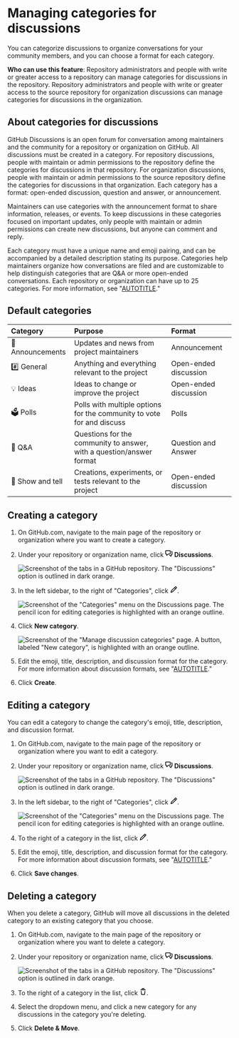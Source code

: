 # Managing categories for discussions

You can categorize discussions to organize conversations for your community members, and you can choose a format for each category.

**Who can use this feature**: Repository administrators and people with write or greater access to a repository can manage categories for discussions in the repository. Repository administrators and people with write or greater access to the source repository for organization discussions can manage categories for discussions in the organization.

## About categories for discussions

GitHub Discussions is an open forum for conversation among maintainers and the community for a repository or organization on GitHub. All discussions must be created in a category. For repository discussions, people with maintain or admin permissions to the repository define the categories for discussions in that repository. For organization discussions, people with maintain or admin permissions to the source repository define the categories for discussions in that organization. Each category has a format: open-ended discussion, question and answer, or announcement.

Maintainers can use categories with the announcement format to share information, releases, or events. To keep discussions in these categories focused on important updates, only people with maintain or admin permissions can create new discussions, but anyone can comment and reply.

Each category must have a unique name and emoji pairing, and can be accompanied by a detailed description stating its purpose. Categories help maintainers organize how conversations are filed and are customizable to help distinguish categories that are Q&A or more open-ended conversations. Each repository or organization can have up to 25 categories. For more information, see "[AUTOTITLE](/discussions/collaborating-with-your-community-using-discussions/about-discussions#about-categories-and-formats-for-discussions)."

## Default categories

| Category | Purpose | Format |
| :- | :- | :- |
| 📣 Announcements | Updates and news from project maintainers | Announcement |
| #️⃣ General | Anything and everything relevant to the project | Open-ended discussion |
|💡 Ideas | Ideas to change or improve the project | Open-ended discussion |
| 🗳 Polls | Polls with multiple options for the community to vote for and discuss | Polls |
| 🙏 Q&A | Questions for the community to answer, with a question/answer format | Question and Answer |
| 🙌 Show and tell | Creations, experiments, or tests relevant to the project | Open-ended discussion |

## Creating a category

1. On GitHub.com, navigate to the main page of the repository or organization where you want to create a category.
1. Under your repository or organization name, click <svg version="1.1" width="16" height="16" viewBox="0 0 16 16" class="octicon octicon-comment-discussion" aria-hidden="true"><path d="M1.75 1h8.5c.966 0 1.75.784 1.75 1.75v5.5A1.75 1.75 0 0 1 10.25 10H7.061l-2.574 2.573A1.458 1.458 0 0 1 2 11.543V10h-.25A1.75 1.75 0 0 1 0 8.25v-5.5C0 1.784.784 1 1.75 1ZM1.5 2.75v5.5c0 .138.112.25.25.25h1a.75.75 0 0 1 .75.75v2.19l2.72-2.72a.749.749 0 0 1 .53-.22h3.5a.25.25 0 0 0 .25-.25v-5.5a.25.25 0 0 0-.25-.25h-8.5a.25.25 0 0 0-.25.25Zm13 2a.25.25 0 0 0-.25-.25h-.5a.75.75 0 0 1 0-1.5h.5c.966 0 1.75.784 1.75 1.75v5.5A1.75 1.75 0 0 1 14.25 12H14v1.543a1.458 1.458 0 0 1-2.487 1.03L9.22 12.28a.749.749 0 0 1 .326-1.275.749.749 0 0 1 .734.215l2.22 2.22v-2.19a.75.75 0 0 1 .75-.75h1a.25.25 0 0 0 .25-.25Z"></path></svg> **Discussions**.

   ![Screenshot of the tabs in a GitHub repository. The "Discussions" option is outlined in dark orange.](/assets/images/help/discussions/repository-discussions-tab.png)

1. In the left sidebar, to the right of "Categories", click <svg version="1.1" width="16" height="16" viewBox="0 0 16 16" class="octicon octicon-pencil" aria-label="The pencil icon" role="img"><path d="M11.013 1.427a1.75 1.75 0 0 1 2.474 0l1.086 1.086a1.75 1.75 0 0 1 0 2.474l-8.61 8.61c-.21.21-.47.364-.756.445l-3.251.93a.75.75 0 0 1-.927-.928l.929-3.25c.081-.286.235-.547.445-.758l8.61-8.61Zm.176 4.823L9.75 4.81l-6.286 6.287a.253.253 0 0 0-.064.108l-.558 1.953 1.953-.558a.253.253 0 0 0 .108-.064Zm1.238-3.763a.25.25 0 0 0-.354 0L10.811 3.75l1.439 1.44 1.263-1.263a.25.25 0 0 0 0-.354Z"></path></svg>.

   ![Screenshot of the "Categories" menu on the Discussions page. The pencil icon for editing categories is highlighted with an orange outline.](/assets/images/help/discussions/click-edit-categories.png)
1. Click **New category**.

   ![Screenshot of the "Manage discussion categories" page.  A button, labeled "New category", is highlighted with an orange outline.](/assets/images/help/discussions/click-new-category-button.png)

1. Edit the emoji, title, description, and discussion format for the category. For more information about discussion formats, see "[AUTOTITLE](/discussions/collaborating-with-your-community-using-discussions/about-discussions#about-categories-and-formats-for-discussions)."

1. Click **Create**.

## Editing a category

You can edit a category to change the category's emoji, title, description, and discussion format.

1. On GitHub.com, navigate to the main page of the repository or organization where you want to edit a category.
1. Under your repository or organization name, click <svg version="1.1" width="16" height="16" viewBox="0 0 16 16" class="octicon octicon-comment-discussion" aria-hidden="true"><path d="M1.75 1h8.5c.966 0 1.75.784 1.75 1.75v5.5A1.75 1.75 0 0 1 10.25 10H7.061l-2.574 2.573A1.458 1.458 0 0 1 2 11.543V10h-.25A1.75 1.75 0 0 1 0 8.25v-5.5C0 1.784.784 1 1.75 1ZM1.5 2.75v5.5c0 .138.112.25.25.25h1a.75.75 0 0 1 .75.75v2.19l2.72-2.72a.749.749 0 0 1 .53-.22h3.5a.25.25 0 0 0 .25-.25v-5.5a.25.25 0 0 0-.25-.25h-8.5a.25.25 0 0 0-.25.25Zm13 2a.25.25 0 0 0-.25-.25h-.5a.75.75 0 0 1 0-1.5h.5c.966 0 1.75.784 1.75 1.75v5.5A1.75 1.75 0 0 1 14.25 12H14v1.543a1.458 1.458 0 0 1-2.487 1.03L9.22 12.28a.749.749 0 0 1 .326-1.275.749.749 0 0 1 .734.215l2.22 2.22v-2.19a.75.75 0 0 1 .75-.75h1a.25.25 0 0 0 .25-.25Z"></path></svg> **Discussions**.

   ![Screenshot of the tabs in a GitHub repository. The "Discussions" option is outlined in dark orange.](/assets/images/help/discussions/repository-discussions-tab.png)

1. In the left sidebar, to the right of "Categories", click <svg version="1.1" width="16" height="16" viewBox="0 0 16 16" class="octicon octicon-pencil" aria-label="The pencil icon" role="img"><path d="M11.013 1.427a1.75 1.75 0 0 1 2.474 0l1.086 1.086a1.75 1.75 0 0 1 0 2.474l-8.61 8.61c-.21.21-.47.364-.756.445l-3.251.93a.75.75 0 0 1-.927-.928l.929-3.25c.081-.286.235-.547.445-.758l8.61-8.61Zm.176 4.823L9.75 4.81l-6.286 6.287a.253.253 0 0 0-.064.108l-.558 1.953 1.953-.558a.253.253 0 0 0 .108-.064Zm1.238-3.763a.25.25 0 0 0-.354 0L10.811 3.75l1.439 1.44 1.263-1.263a.25.25 0 0 0 0-.354Z"></path></svg>.

   ![Screenshot of the "Categories" menu on the Discussions page. The pencil icon for editing categories is highlighted with an orange outline.](/assets/images/help/discussions/click-edit-categories.png)
1. To the right of a category in the list, click <svg version="1.1" width="16" height="16" viewBox="0 0 16 16" class="octicon octicon-pencil" aria-label="The pencil icon" role="img"><path d="M11.013 1.427a1.75 1.75 0 0 1 2.474 0l1.086 1.086a1.75 1.75 0 0 1 0 2.474l-8.61 8.61c-.21.21-.47.364-.756.445l-3.251.93a.75.75 0 0 1-.927-.928l.929-3.25c.081-.286.235-.547.445-.758l8.61-8.61Zm.176 4.823L9.75 4.81l-6.286 6.287a.253.253 0 0 0-.064.108l-.558 1.953 1.953-.558a.253.253 0 0 0 .108-.064Zm1.238-3.763a.25.25 0 0 0-.354 0L10.811 3.75l1.439 1.44 1.263-1.263a.25.25 0 0 0 0-.354Z"></path></svg>.
1. Edit the emoji, title, description, and discussion format for the category. For more information about discussion formats, see "[AUTOTITLE](/discussions/collaborating-with-your-community-using-discussions/about-discussions)."

1. Click **Save changes**.

## Deleting a category

When you delete a category, GitHub will move all discussions in the deleted category to an existing category that you choose.

1. On GitHub.com, navigate to the main page of the repository or organization where you want to delete a category.
1. Under your repository or organization name, click <svg version="1.1" width="16" height="16" viewBox="0 0 16 16" class="octicon octicon-comment-discussion" aria-hidden="true"><path d="M1.75 1h8.5c.966 0 1.75.784 1.75 1.75v5.5A1.75 1.75 0 0 1 10.25 10H7.061l-2.574 2.573A1.458 1.458 0 0 1 2 11.543V10h-.25A1.75 1.75 0 0 1 0 8.25v-5.5C0 1.784.784 1 1.75 1ZM1.5 2.75v5.5c0 .138.112.25.25.25h1a.75.75 0 0 1 .75.75v2.19l2.72-2.72a.749.749 0 0 1 .53-.22h3.5a.25.25 0 0 0 .25-.25v-5.5a.25.25 0 0 0-.25-.25h-8.5a.25.25 0 0 0-.25.25Zm13 2a.25.25 0 0 0-.25-.25h-.5a.75.75 0 0 1 0-1.5h.5c.966 0 1.75.784 1.75 1.75v5.5A1.75 1.75 0 0 1 14.25 12H14v1.543a1.458 1.458 0 0 1-2.487 1.03L9.22 12.28a.749.749 0 0 1 .326-1.275.749.749 0 0 1 .734.215l2.22 2.22v-2.19a.75.75 0 0 1 .75-.75h1a.25.25 0 0 0 .25-.25Z"></path></svg> **Discussions**.

   ![Screenshot of the tabs in a GitHub repository. The "Discussions" option is outlined in dark orange.](/assets/images/help/discussions/repository-discussions-tab.png)

1. To the right of a category in the list, click <svg version="1.1" width="16" height="16" viewBox="0 0 16 16" class="octicon octicon-trash" aria-label="The trash icon" role="img"><path d="M11 1.75V3h2.25a.75.75 0 0 1 0 1.5H2.75a.75.75 0 0 1 0-1.5H5V1.75C5 .784 5.784 0 6.75 0h2.5C10.216 0 11 .784 11 1.75ZM4.496 6.675l.66 6.6a.25.25 0 0 0 .249.225h5.19a.25.25 0 0 0 .249-.225l.66-6.6a.75.75 0 0 1 1.492.149l-.66 6.6A1.748 1.748 0 0 1 10.595 15h-5.19a1.75 1.75 0 0 1-1.741-1.575l-.66-6.6a.75.75 0 1 1 1.492-.15ZM6.5 1.75V3h3V1.75a.25.25 0 0 0-.25-.25h-2.5a.25.25 0 0 0-.25.25Z"></path></svg>.
1. Select the dropdown menu, and click a new category for any discussions in the category you're deleting.
1. Click **Delete & Move**.
